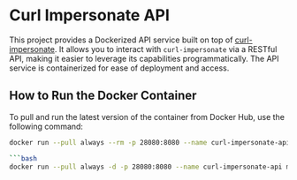 # Curl Impersonate API

This project provides a Dockerized API service built on top of [curl-impersonate](https://github.com/lwthiker/curl-impersonate). It allows you to interact with `curl-impersonate` via a RESTful API, making it easier to leverage its capabilities programmatically. The API service is containerized for ease of deployment and access.

## How to Run the Docker Container

To pull and run the latest version of the container from Docker Hub, use the following command:

```bash
docker run --pull always --rm -p 28080:8080 --name curl-impersonate-api mikeon/curl-impersonate-api:latest

```bash
docker run --pull always -d -p 28080:8080 --name curl-impersonate-api mikeon/curl-impersonate-api:latest
